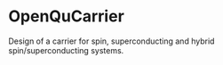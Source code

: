 # OpenQuCarrier
Design of a carrier for spin, superconducting and hybrid spin/superconducting systems.
